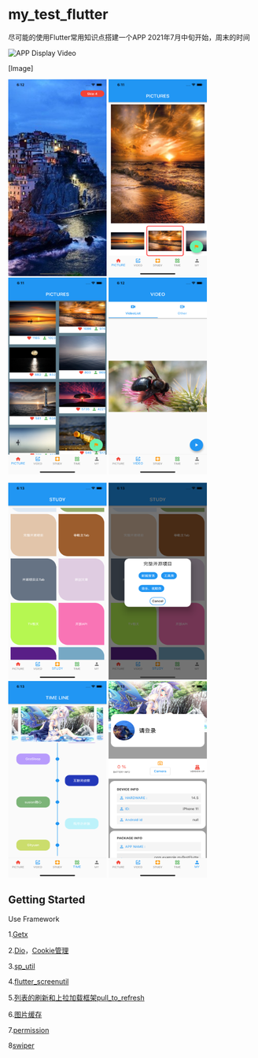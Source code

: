 # my_test_flutter

 尽可能的使用Flutter常用知识点搭建一个APP
 2021年7月中旬开始，周末的时间
 
![APP Display Video](https://github.com/andrezhao/flutter_trainning/issues/1)

[Image]

<img src="https://github.com/andrezhao/flutter_trainning/blob/main/my_test_flutter/screenshot/Simulator%20Screen%20Shot%20-%20iPhone%2011%20-%202021-08-13%20at%2018.12.25.png" width="200" height="400" />  <img src="https://github.com/andrezhao/flutter_trainning/blob/main/my_test_flutter/screenshot/Simulator%20Screen%20Shot%20-%20iPhone%2011%20-%202021-08-13%20at%2018.11.47.png" width="200" height="400" />   <img src="https://github.com/andrezhao/flutter_trainning/blob/main/my_test_flutter/screenshot/Simulator%20Screen%20Shot%20-%20iPhone%2011%20-%202021-08-13%20at%2018.11.59.png" width="200" height="400" /> <img src="https://github.com/andrezhao/flutter_trainning/blob/main/my_test_flutter/screenshot/Simulator%20Screen%20Shot%20-%20iPhone%2011%20-%202021-08-13%20at%2018.12.47.png" width="200" height="400" />

<img src="https://github.com/andrezhao/flutter_trainning/blob/main/my_test_flutter/screenshot/Simulator%20Screen%20Shot%20-%20iPhone%2011%20-%202021-08-13%20at%2018.13.07.png" width="200" height="400" /> <img src="https://github.com/andrezhao/flutter_trainning/blob/main/my_test_flutter/screenshot/Simulator%20Screen%20Shot%20-%20iPhone%2011%20-%202021-08-13%20at%2018.13.15.png" width="200" height="400" /> <img src="https://github.com/andrezhao/flutter_trainning/blob/main/my_test_flutter/screenshot/Simulator%20Screen%20Shot%20-%20iPhone%2011%20-%202021-08-13%20at%2018.13.33.png" width="200" height="400" /> <img src="https://github.com/andrezhao/flutter_trainning/blob/main/my_test_flutter/screenshot/Simulator%20Screen%20Shot%20-%20iPhone%2011%20-%202021-08-13%20at%2018.13.55.png" width="200" height="400" /> 


## Getting Started
Use Framework

1.[Getx](https://pub.dev/packages/get)

2.[Dio](https://pub.dev/packages/dio)，[Cookie管理](https://pub.dev/packages/dio_cookie_manager)

3.[sp_util](https://pub.dev/packages/sp_util)

4.[flutter_screenutil](https://pub.dev/packages/flutter_screenutil)

5.[列表的刷新和上拉加载框架pull_to_refresh](https://pub.dev/packages/pull_to_refresh)

6.[图片缓存](https://pub.dev/packages/cached_network_image)

7.[permission](https://pub.dev/packages/permission_handler)

8[swiper](https://pub.dev/packages/flutter_swiper)















